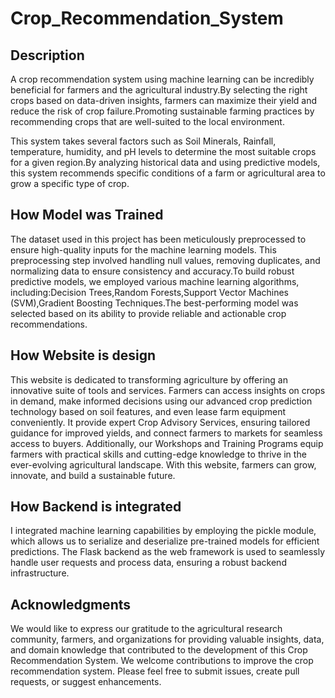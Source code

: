 # Crop_Recommendation_System

## Description

A crop recommendation system using machine learning can be incredibly beneficial for farmers and the agricultural industry.By selecting the right crops based on data-driven insights, farmers can maximize their yield and reduce the risk of crop failure.Promoting sustainable farming practices by recommending crops that are well-suited to the local environment.

This system takes several factors such as Soil Minerals, Rainfall, temperature, humidity, and pH levels to determine the most suitable crops for a given region.By analyzing historical data and using predictive models, this system recommends specific conditions of a farm or agricultural area to grow a specific type of crop.

## How Model was Trained

The dataset used in this project has been meticulously preprocessed to ensure high-quality inputs for the machine learning models. This preprocessing step involved handling null values, removing duplicates, and normalizing data to ensure consistency and accuracy.To build robust predictive models, we employed various machine learning algorithms, including:Decision Trees,Random Forests,Support Vector Machines (SVM),Gradient Boosting Techniques.The best-performing model was selected based on its ability to provide reliable and actionable crop recommendations.

## How Website is design

This website is dedicated to transforming agriculture by offering an innovative suite of tools and services. Farmers can access insights on crops in demand, make informed decisions using our advanced crop prediction technology based on soil features, and even lease farm equipment conveniently. It provide expert Crop Advisory Services, ensuring tailored guidance for improved yields, and connect farmers to markets for seamless access to buyers. Additionally, our Workshops and Training Programs equip farmers with practical skills and cutting-edge knowledge to thrive in the ever-evolving agricultural landscape. With this website, farmers can grow, innovate, and build a sustainable future.

## How Backend is integrated

I integrated machine learning capabilities by employing the pickle module, which allows us to serialize and deserialize pre-trained models for efficient predictions. The Flask backend as the web framework is used to seamlessly handle user requests and process data, ensuring a robust backend infrastructure.
## Acknowledgments

We would like to express our gratitude to the agricultural research community, farmers, and organizations for providing valuable insights, data, and domain knowledge that contributed to the development of this Crop Recommendation System. We welcome contributions to improve the crop recommendation system. Please feel free to submit issues, create pull requests, or suggest enhancements.
